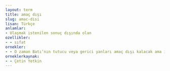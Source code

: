 ```yaml
---
layout: term
title: amaç dışı
slug: amac-disi
lisan: Türkçe
anlamlar:
- Ulaşmak istenilen sonuç dışında olan
ozellikler:
- - sıfat
ornekler:
- - O zaman Batı’nın tutucu veya gerici yanları amaç dışı kalacak ama insanlığın yücelmesindeki katkısı unutulmayacaktır.
orneklerkaynak:
- - Çetin Yetkin
---
```

